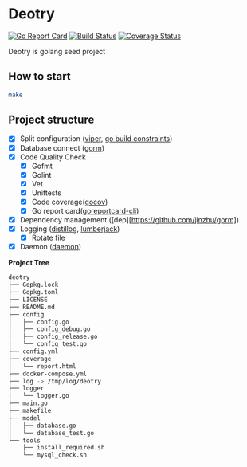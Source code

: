 # Deotry

[![Go Report Card](https://goreportcard.com/badge/github.com/mcauto/deotry)](https://goreportcard.com/report/github.com/mcauto/deotry)
[![Build Status](https://travis-ci.org/mcauto/deotry.svg?branch=master)](https://travis-ci.org/mcauto/deotry)
[![Coverage Status](https://coveralls.io/repos/github/mcauto/deotry/badge.svg?branch=develop)](https://coveralls.io/github/mcauto/deotry?branch=develop)

Deotry is golang seed project

## How to start

``` bash
make
```

## Project structure

- [x] Split configuration ([viper](https://github.com/spf13/viper), [go build constraints](https://golang.org/pkg/go/build/#hdr-Build_Constraints)) 
- [x] Database connect ([gorm](https://github.com/jinzhu/gorm))
- [x] Code Quality Check
  - [x] Gofmt
  - [x] Golint
  - [x] Vet
  - [x] Unittests
  - [x] Code coverage([gocov](https://github.com/axw/gocov))
  - [x] Go report card([goreportcard-cli](github.com/gojp/goreportcard/cmd/goreportcard-cli))
- [x] Dependency management ([dep][https://github.com/jinzhu/gorm])
- [x] Logging ([distillog](https://github.com/amoghe/distillog), [lumberjack](https://github.com/natefinch/lumberjack))
  - [x] Rotate file
- [x] Daemon ([daemon](https://github.com/mcauto/daemon))

**Project Tree**

```bash
deotry
├── Gopkg.lock
├── Gopkg.toml
├── LICENSE
├── README.md
├── config
│   ├── config.go
│   ├── config_debug.go
│   ├── config_release.go
│   └── config_test.go
├── config.yml
├── coverage
│   └── report.html
├── docker-compose.yml
├── log -> /tmp/log/deotry
├── logger
│   └── logger.go
├── main.go
├── makefile
├── model
│   ├── database.go
│   └── database_test.go
└── tools
    ├── install_required.sh
    └── mysql_check.sh
```

